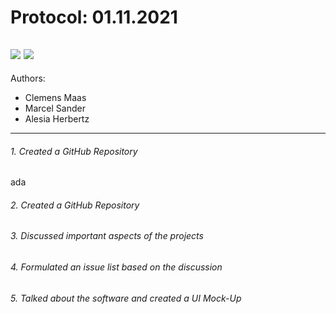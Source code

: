 # Protocol: 01.11.2021
![](https://img.shields.io/badge/Project%20week-01-blue) ![](https://img.shields.io/badge/Last%20update-01.11.2021-green)
---
Authors:
- Clemens Maas
- Marcel Sander
- Alesia Herbertz
---
###### 1. Created a GitHub Repository
ada
###### 2. Created a GitHub Repository
###### 3. Discussed important aspects of the projects
###### 4. Formulated an issue list based on the discussion
###### 5. Talked about the software and created a UI Mock-Up
